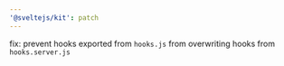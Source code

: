 ```yaml
---
'@sveltejs/kit': patch
---
```


fix: prevent hooks exported from `hooks.js` from overwriting hooks from `hooks.server.js`
